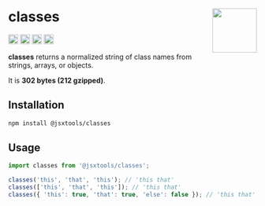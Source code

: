 # classes [<img src="https://avatars.githubusercontent.com/u/52989093" alt="" width="90" height="90" align="right">][monorepo]

[<img alt="npm version" src="https://img.shields.io/npm/v/@jsxtools/classes.svg" height="20">](https://www.npmjs.com/package/@jsxtools/classes)
[<img alt="build status" src="https://img.shields.io/travis/jsxtools/monorepo/master.svg" height="20">](https://travis-ci.org/jsxtools/monorepo/classes)
[<img alt="issue tracker" src="https://img.shields.io/github/issues/jsxtools/monorepo/classes.svg" height="20">](https://github.com/jsxtools/monorepo/issues?q=is:issue+is:open+label:classes)
[<img alt="pull requests" src="https://img.shields.io/github/issues-pr/jsxtools/monorepo/classes.svg" height="20">](https://github.com/jsxtools/monorepo/pulls?q=is:pr+is:open+label:classes)

**classes** returns a normalized string of class names from strings, arrays, or objects.

It is <strong size>302 bytes (212 gzipped)</strong>.

## Installation

```sh
npm install @jsxtools/classes
```

## Usage

```js
import classes from '@jsxtools/classes';

classes('this', 'that', 'this'); // 'this that'
classes(['this', 'that', 'this']); // 'this that'
classes({ 'this': true, 'that': true, 'else': false }); // 'this that'
```

[monorepo]: https://github.com/jsxtools/monorepo
